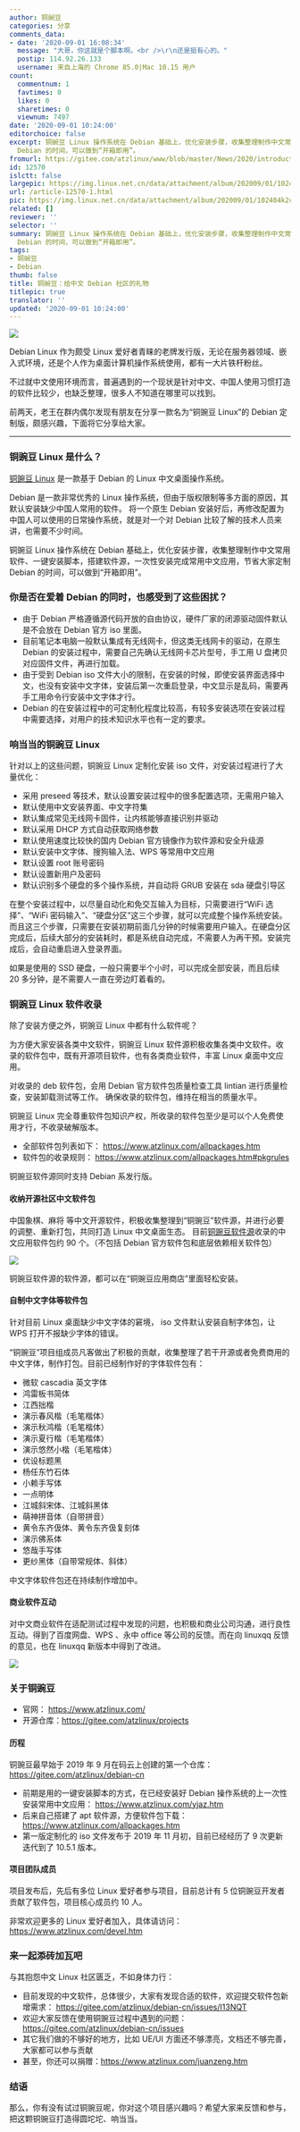 ```yaml
---
author: 铜豌豆
categories: 分享
comments_data:
- date: '2020-09-01 16:08:34'
  message: "大哥，你这就是个脚本啊。<br />\r\n还是挺有心的。"
  postip: 114.92.26.133
  username: 来自上海的 Chrome 85.0|Mac 10.15 用户
count:
  commentnum: 1
  favtimes: 0
  likes: 0
  sharetimes: 0
  viewnum: 7497
date: '2020-09-01 10:24:00'
editorchoice: false
excerpt: 铜豌豆 Linux 操作系统在 Debian 基础上，优化安装步骤，收集整理制作中文常用软件、一键安装脚本，搭建软件源，一次性安装完成常用中文应用，节省大家定制
  Debian 的时间，可以做到“开箱即用”。
fromurl: https://gitee.com/atzlinux/www/blob/master/News/2020/introduction.md
id: 12570
islctt: false
largepic: https://img.linux.net.cn/data/attachment/album/202009/01/102404k2cpzpkxfe6yd3ae.jpg
url: /article-12570-1.html
pic: https://img.linux.net.cn/data/attachment/album/202009/01/102404k2cpzpkxfe6yd3ae.jpg.thumb.jpg
related: []
reviewer: ''
selector: ''
summary: 铜豌豆 Linux 操作系统在 Debian 基础上，优化安装步骤，收集整理制作中文常用软件、一键安装脚本，搭建软件源，一次性安装完成常用中文应用，节省大家定制
  Debian 的时间，可以做到“开箱即用”。
tags:
- 铜豌豆
- Debian
thumb: false
title: 铜豌豆：给中文 Debian 社区的礼物
titlepic: true
translator: ''
updated: '2020-09-01 10:24:00'
---
```


![](/data/attachment/album/202009/01/102404k2cpzpkxfe6yd3ae.jpg)


Debian Linux 作为颇受 Linux 爱好者青睐的老牌发行版，无论在服务器领域、嵌入式环境，还是个人作为桌面计算机操作系统使用，都有一大片铁杆粉丝。


不过就中文使用环境而言，普遍遇到的一个现状是针对中文、中国人使用习惯打造的软件比较少，也缺乏整理，很多人不知道在哪里可以找到。


前两天，老王在群内偶尔发现有朋友在分享一款名为“铜豌豆 Linux”的 Debian 定制版，颇感兴趣，下面将它分享给大家。




---


### 铜豌豆 Linux 是什么？


[铜豌豆 Linux](https://www.atzlinux.com/) 是一款基于 Debian 的 Linux 中文桌面操作系统。


Debian 是一款非常优秀的 Linux 操作系统，但由于版权限制等多方面的原因，其默认安装缺少中国人常用的软件。 将一个原生 Debian 安装好后，再修改配置为中国人可以使用的日常操作系统，就是对一个对 Debian 比较了解的技术人员来讲，也需要不少时间。


铜豌豆 Linux 操作系统在 Debian 基础上，优化安装步骤，收集整理制作中文常用软件、一键安装脚本，搭建软件源，一次性安装完成常用中文应用，节省大家定制 Debian 的时间，可以做到“开箱即用”。


### 你是否在爱着 Debian 的同时，也感受到了这些困扰？


* 由于 Debian 严格遵循源代码开放的自由协议，硬件厂家的闭源驱动固件默认是不会放在 Debian 官方 iso 里面。
* 目前笔记本电脑一般默认集成有无线网卡，但这类无线网卡的驱动，在原生 Debian 的安装过程中，需要自己先确认无线网卡芯片型号，手工用 U 盘拷贝对应固件文件，再进行加载。
* 由于受到 Debian iso 文件大小的限制，在安装的时候，即使安装界面选择中文，也没有安装中文字体，安装后第一次重启登录，中文显示是乱码，需要再手工用命令行安装中文字体才行。
* Debian 的在安装过程中的可定制化程度比较高，有较多安装选项在安装过程中需要选择，对用户的技术知识水平也有一定的要求。


### 响当当的铜豌豆 Linux


针对以上的这些问题，铜豌豆 Linux 定制化安装 iso 文件，对安装过程进行了大量优化：


* 采用 preseed 等技术，默认设置安装过程中的很多配置选项，无需用户输入
* 默认使用中文安装界面、中文字符集
* 默认集成常见无线网卡固件，让内核能够直接识别并驱动
* 默认采用 DHCP 方式自动获取网络参数
* 默认使用速度比较快的国内 Debian 官方镜像作为软件源和安全升级源
* 默认安装中文字体、搜狗输入法、WPS 等常用中文应用
* 默认设置 root 账号密码
* 默认设置新用户及密码
* 默认识别多个硬盘的多个操作系统，并自动将 GRUB 安装在 sda 硬盘引导区


在整个安装过程中，以尽量自动化和免交互输入为目标，只需要进行“WiFi 选择”、“WiFi 密码输入”、“硬盘分区”这三个步骤，就可以完成整个操作系统安装。而且这三个步骤，只需要在安装初期前面几分钟的时候需要用户输入。在硬盘分区完成后，后续大部分的安装耗时，都是系统自动完成，不需要人为再干预。安装完成后，会自动重启进入登录界面。


如果是使用的 SSD 硬盘，一般只需要半个小时，可以完成全部安装，而且后续 20 多分钟，是不需要人一直在旁边盯着看的。


 


### 铜豌豆 Linux 软件收录


除了安装方便之外，铜豌豆 Linux 中都有什么软件呢？


为方便大家安装各类中文软件，铜豌豆 Linux 软件源积极收集各类中文软件。收录的软件包中，既有开源项目软件，也有各类商业软件，丰富 Linux 桌面中文应用。


对收录的 deb 软件包，会用 Debian 官方软件包质量检查工具 lintian 进行质量检查，安装卸载测试等工作。 确保收录的软件包，维持在相当的质量水平。


铜豌豆 Linux 完全尊重软件包知识产权，所收录的软件包至少是可以个人免费使用才行，不收录破解版本。


* 全部软件包列表如下： <https://www.atzlinux.com/allpackages.htm>
* 软件包的收录规则： <https://www.atzlinux.com/allpackages.htm#pkgrules>


铜豌豆软件源同时支持 Debian 系发行版。


#### 收纳开源社区中文软件包


中国象棋、麻将 等中文开源软件，积极收集整理到“铜豌豆”软件源，并进行必要的调整、重新打包，共同打造 Linux 中文桌面生态。 目前[铜豌豆软件源](https://www.atzlinux.com/allpackages.htm)收录的中文应用软件包约 90 个。（不包括 Debian 官方软件包和底层依赖相关软件包） 


![](/data/attachment/album/202009/01/102608gh8m80ld0lbhi0l0.jpg)


铜豌豆软件源的软件源，都可以在“铜豌豆应用商店”里面轻松安装。


#### 自制中文字体等软件包


针对目前 Linux 桌面缺少中文字体的窘境， iso 文件默认安装自制字体包，让 WPS 打开不报缺少字体的错误。


“铜豌豆”项目组成员凡客做出了积极的贡献，收集整理了若干开源或者免费商用的中文字体，制作打包。目前已经制作好的字体软件包有：


* 微软 cascadia 英文字体
* 鸿雷板书简体
* 江西拙楷
* 演示春风楷（毛笔楷体）
* 演示秋鸿楷（毛笔楷体）
* 演示夏行楷（毛笔楷体）
* 演示悠然小楷（毛笔楷体）
* 优设标题黑
* 杨任东竹石体
* 小赖手写体
* 一点明体
* 江城斜宋体、江城斜黑体
* 萌神拼音体（自带拼音）
* 黄令东齐伋体、黄令东齐伋复刻体
* 演示佛系体
* 悠哉手写体
* 更纱黑体（自带常规体、斜体）


中文字体软件包还在持续制作增加中。


#### 商业软件互动


对中文商业软件在适配测试过程中发现的问题，也积极和商业公司沟通，进行良性互动。得到了百度网盘、WPS 、永中 office 等公司的反馈。而在向 linuxqq 反馈的意见，也在 linuxqq 新版本中得到了改进。 


![](/data/attachment/album/202009/01/102533yobf18b6vgqoh12o.jpg)


### 关于铜豌豆


* 官网： <https://www.atzlinux.com/>
* 开源仓库：<https://gitee.com/atzlinux/projects>


#### 历程


铜豌豆最早始于 2019 年 9 月在码云上创建的第一个仓库： <https://gitee.com/atzlinux/debian-cn>


* 前期是用的一键安装脚本的方式，在已经安装好 Debian 操作系统的上一次性安装常用中文应用： <https://www.atzlinux.com/yjaz.htm>
* 后来自己搭建了 apt 软件源，方便软件包下载： <https://www.atzlinux.com/allpackages.htm>
* 第一版定制化的 iso 文件发布于 2019 年 11 月初，目前已经经历了 9 次更新迭代到了 10.5.1 版本。


#### 项目团队成员


项目发布后，先后有多位 Linux 爱好者参与项目，目前总计有 5 位铜豌豆开发者贡献了软件包，项目核心成员约 10 人。


非常欢迎更多的 Linux 爱好者加入，具体请访问： <https://www.atzlinux.com/devel.htm>


### 来一起添砖加瓦吧


与其抱怨中文 Linux 社区匮乏，不如身体力行：


* 目前发现的中文软件，总体很少，大家有发现合适的软件，欢迎提交软件包新增需求： <https://gitee.com/atzlinux/debian-cn/issues/I13NQT>
* 欢迎大家反馈在使用铜豌豆过程中遇到的问题： <https://gitee.com/atzlinux/debian-cn/issues>
* 其它我们做的不够好的地方，比如 UE/UI 方面还不够漂亮，文档还不够完善，大家都可以参与贡献
* 甚至，你还可以捐赠：<https://www.atzlinux.com/juanzeng.htm>


### 结语


那么，你有没有试过铜豌豆呢，你对这个项目感兴趣吗？希望大家来反馈和参与，把这颗铜豌豆打造得圆坨坨、响当当。